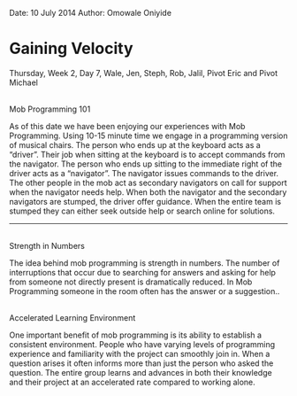 Date: 10 July 2014
Author: Omowale Oniyide

# Gaining Velocity

Thursday, Week 2, Day 7, Wale, Jen, Steph, Rob, Jalil, Pivot Eric and Pivot Michael

<br>Mob Programming 101</br>

As of this date we have been enjoying our experiences with Mob Programming. Using 10-15 minute time we engage in a programming version of musical chairs. The person who ends up at the keyboard acts as a “driver”. Their job when sitting at the keyboard is to accept commands from the navigator. The person who ends up sitting to the immediate right of the driver acts as a “navigator”. The navigator issues commands to the driver. The other people in the mob act as secondary navigators on call for support when the navigator needs help. When both the navigator and the secondary navigators are stumped, the driver offer guidance. When the entire team is stumped they can either seek outside help or search online for solutions. 

<hr />
<br>Strength in Numbers</br>

The idea behind mob programming is strength in numbers. The number of interruptions that occur due to searching for answers and asking for help from someone not directly present is dramatically reduced. In Mob Programming someone in the room often has the answer or a suggestion.. 

<br>Accelerated Learning Environment</br>

One important benefit of mob programming is its ability to establish a consistent environment. People who have varying levels of programming experience and familiarity with the project can smoothly join in. When a question arises it often informs more than just the person who asked the question. The entire group learns and advances in both their knowledge and their project at an accelerated rate compared to working alone. 